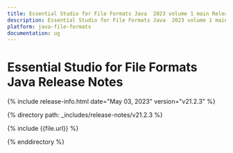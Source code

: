 ```yaml
---
title: Essential Studio for File Formats Java  2023 volume 1 main Release Release Notes  
description: Essential Studio for File Formats Java  2023 volume 1 main Release Release Notes  
platform: java-file-formats
documentation: ug
---
```


# Essential Studio for File Formats Java Release Notes  

{% include release-info.html date="May 03, 2023"   version="v21.2.3" %} 

{% directory path: _includes/release-notes/v21.2.3 %}

{% include {{file.url}} %}

{% enddirectory %}

